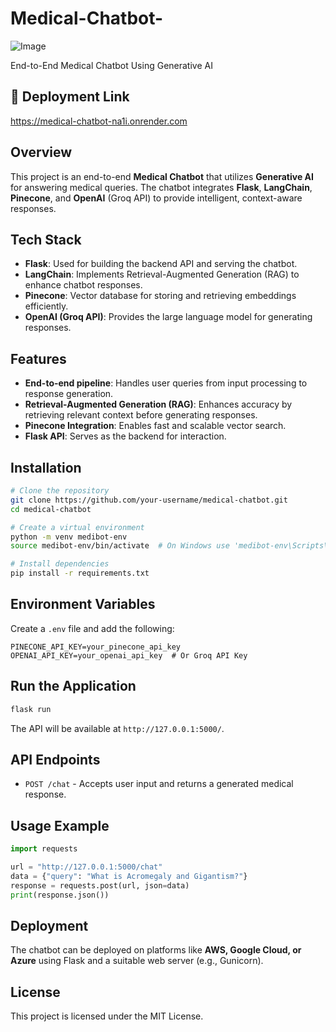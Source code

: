 # Medical-Chatbot-
![Image](https://github.com/user-attachments/assets/0cb3c6c5-9497-4385-8fd9-4ecc6bd82e33)

End-to-End Medical Chatbot Using Generative AI

## 🚀 Deployment Link
https://medical-chatbot-na1i.onrender.com

## Overview
This project is an end-to-end **Medical Chatbot** that utilizes **Generative AI** for answering medical queries. The chatbot integrates **Flask**, **LangChain**, **Pinecone**, and **OpenAI** (Groq API) to provide intelligent, context-aware responses.

## Tech Stack
- **Flask**: Used for building the backend API and serving the chatbot.
- **LangChain**: Implements Retrieval-Augmented Generation (RAG) to enhance chatbot responses.
- **Pinecone**: Vector database for storing and retrieving embeddings efficiently.
- **OpenAI (Groq API)**: Provides the large language model for generating responses.

## Features
- **End-to-end pipeline**: Handles user queries from input processing to response generation.
- **Retrieval-Augmented Generation (RAG)**: Enhances accuracy by retrieving relevant context before generating responses.
- **Pinecone Integration**: Enables fast and scalable vector search.
- **Flask API**: Serves as the backend for interaction.

## Installation
```bash
# Clone the repository
git clone https://github.com/your-username/medical-chatbot.git
cd medical-chatbot

# Create a virtual environment
python -m venv medibot-env
source medibot-env/bin/activate  # On Windows use 'medibot-env\Scripts\activate'

# Install dependencies
pip install -r requirements.txt
```

## Environment Variables
Create a `.env` file and add the following:
```
PINECONE_API_KEY=your_pinecone_api_key
OPENAI_API_KEY=your_openai_api_key  # Or Groq API Key
```

## Run the Application
```bash
flask run
```
The API will be available at `http://127.0.0.1:5000/`.

## API Endpoints
- `POST /chat` - Accepts user input and returns a generated medical response.

## Usage Example
```python
import requests

url = "http://127.0.0.1:5000/chat"
data = {"query": "What is Acromegaly and Gigantism?"}
response = requests.post(url, json=data)
print(response.json())
```

## Deployment
The chatbot can be deployed on platforms like **AWS, Google Cloud, or Azure** using Flask and a suitable web server (e.g., Gunicorn).

## License
This project is licensed under the MIT License.

